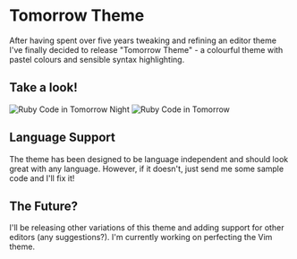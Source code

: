# Tomorrow Theme
After having spent over five years tweaking and refining an editor theme I've finally decided to release "Tomorrow Theme" - a colourful theme with pastel colours and sensible syntax highlighting.

## Take a look!
![Ruby Code in Tomorrow Night](https://github.com/ChrisKempson/Tomorrow-Theme/raw/master/Tomorrow-Night.png)
![Ruby Code in Tomorrow](https://github.com/ChrisKempson/Tomorrow-Theme/raw/master/Tomorrow.png)

## Language Support
The theme has been designed to be language independent and should look great with any language. However, if it doesn't, just send me some sample code and I'll fix it!

## The Future?
I'll be releasing other variations of this theme and adding support for other editors (any suggestions?). I'm currently working on perfecting the Vim theme.